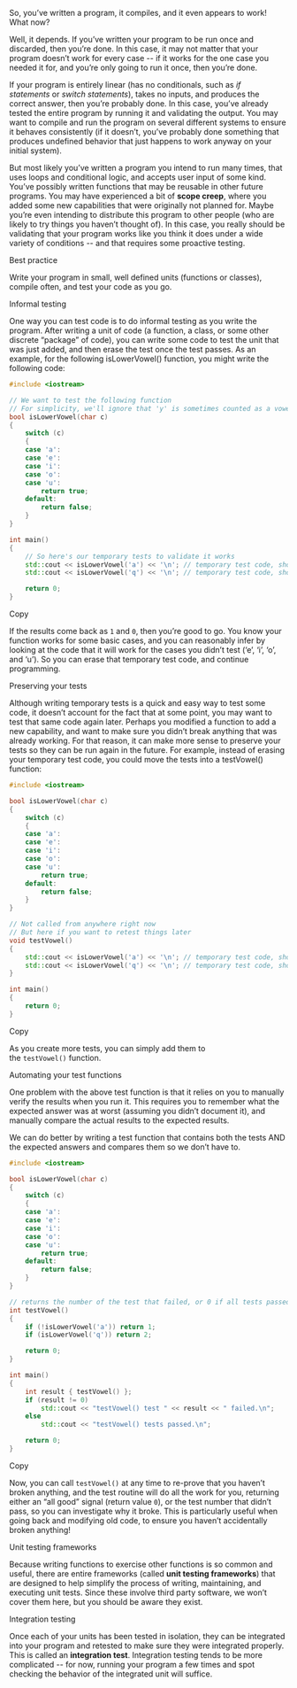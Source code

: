 
So, you’ve written a program, it compiles, and it even appears to work! What now?

Well, it depends. If you’ve written your program to be run once and discarded, then you’re done. In this case, it may not matter that your program doesn’t work for every case -- if it works for the one case you needed it for, and you’re only going to run it once, then you’re done.


If your program is entirely linear (has no conditionals, such as _if statements_ or _switch statements_), takes no inputs, and produces the correct answer, then you’re probably done. In this case, you’ve already tested the entire program by running it and validating the output. You may want to compile and run the program on several different systems to ensure it behaves consistently (if it doesn’t, you’ve probably done something that produces undefined behavior that just happens to work anyway on your initial system).



But most likely you’ve written a program you intend to run many times, that uses loops and conditional logic, and accepts user input of some kind. You’ve possibly written functions that may be reusable in other future programs. You may have experienced a bit of **scope creep**, where you added some new capabilities that were originally not planned for. Maybe you’re even intending to distribute this program to other people (who are likely to try things you haven’t thought of). In this case, you really should be validating that your program works like you think it does under a wide variety of conditions -- and that requires some proactive testing.




Best practice

Write your program in small, well defined units (functions or classes), compile often, and test your code as you go.




Informal testing

One way you can test code is to do informal testing as you write the program. After writing a unit of code (a function, a class, or some other discrete “package” of code), you can write some code to test the unit that was just added, and then erase the test once the test passes. As an example, for the following isLowerVowel() function, you might write the following code:

```cpp
#include <iostream>

// We want to test the following function
// For simplicity, we'll ignore that 'y' is sometimes counted as a vowel
bool isLowerVowel(char c)
{
    switch (c)
    {
    case 'a':
    case 'e':
    case 'i':
    case 'o':
    case 'u':
        return true;
    default:
        return false;
    }
}

int main()
{
    // So here's our temporary tests to validate it works
    std::cout << isLowerVowel('a') << '\n'; // temporary test code, should produce 1
    std::cout << isLowerVowel('q') << '\n'; // temporary test code, should produce 0

    return 0;
}
```

Copy

If the results come back as `1` and `0`, then you’re good to go. You know your function works for some basic cases, and you can reasonably infer by looking at the code that it will work for the cases you didn’t test (‘e’, ‘i’, ‘o’, and ‘u’). So you can erase that temporary test code, and continue programming.




Preserving your tests

Although writing temporary tests is a quick and easy way to test some code, it doesn’t account for the fact that at some point, you may want to test that same code again later. Perhaps you modified a function to add a new capability, and want to make sure you didn’t break anything that was already working. For that reason, it can make more sense to preserve your tests so they can be run again in the future. For example, instead of erasing your temporary test code, you could move the tests into a testVowel() function:

```cpp
#include <iostream>

bool isLowerVowel(char c)
{
    switch (c)
    {
    case 'a':
    case 'e':
    case 'i':
    case 'o':
    case 'u':
        return true;
    default:
        return false;
    }
}

// Not called from anywhere right now
// But here if you want to retest things later
void testVowel()
{
    std::cout << isLowerVowel('a') << '\n'; // temporary test code, should produce 1
    std::cout << isLowerVowel('q') << '\n'; // temporary test code, should produce 0
}

int main()
{
    return 0;
}
```

Copy

As you create more tests, you can simply add them to the `testVowel()` function.




Automating your test functions

One problem with the above test function is that it relies on you to manually verify the results when you run it. This requires you to remember what the expected answer was at worst (assuming you didn’t document it), and manually compare the actual results to the expected results.

We can do better by writing a test function that contains both the tests AND the expected answers and compares them so we don’t have to.

```cpp
#include <iostream>

bool isLowerVowel(char c)
{
    switch (c)
    {
    case 'a':
    case 'e':
    case 'i':
    case 'o':
    case 'u':
        return true;
    default:
        return false;
    }
}

// returns the number of the test that failed, or 0 if all tests passed
int testVowel()
{
    if (!isLowerVowel('a')) return 1;
    if (isLowerVowel('q')) return 2;

    return 0;
}

int main()
{
    int result { testVowel() };
    if (result != 0)
        std::cout << "testVowel() test " << result << " failed.\n";
    else
        std::cout << "testVowel() tests passed.\n";

    return 0;
}
```

Copy

Now, you can call `testVowel()` at any time to re-prove that you haven’t broken anything, and the test routine will do all the work for you, returning either an “all good” signal (return value `0`), or the test number that didn’t pass, so you can investigate why it broke. This is particularly useful when going back and modifying old code, to ensure you haven’t accidentally broken anything!





Unit testing frameworks

Because writing functions to exercise other functions is so common and useful, there are entire frameworks (called **unit testing frameworks**) that are designed to help simplify the process of writing, maintaining, and executing unit tests. Since these involve third party software, we won’t cover them here, but you should be aware they exist.

Integration testing

Once each of your units has been tested in isolation, they can be integrated into your program and retested to make sure they were integrated properly. This is called an **integration test**. Integration testing tends to be more complicated -- for now, running your program a few times and spot checking the behavior of the integrated unit will suffice.


